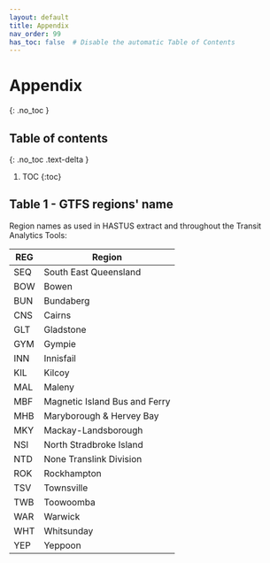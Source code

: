```yaml
---
layout: default
title: Appendix
nav_order: 99
has_toc: false  # Disable the automatic Table of Contents
---
```


# Appendix
{: .no_toc }
## Table of contents
{: .no_toc .text-delta }

1. TOC
{:toc}

## Table 1 - GTFS regions' name
Region names as used in HASTUS extract and throughout the Transit Analytics Tools: 

| REG | Region                        |
|-----|-------------------------------|
| SEQ | South East Queensland         |
| BOW | Bowen                         |
| BUN | Bundaberg                     |
| CNS | Cairns                        |
| GLT | Gladstone                     |
| GYM | Gympie                        |
| INN | Innisfail                     |
| KIL | Kilcoy                        |
| MAL | Maleny                        |
| MBF | Magnetic Island Bus and Ferry |
| MHB | Maryborough & Hervey Bay      |
| MKY | Mackay-Landsborough           |
| NSI | North Stradbroke Island       |
| NTD | None Translink Division       |
| ROK | Rockhampton                   |
| TSV | Townsville                    |
| TWB | Toowoomba                     |
| WAR | Warwick                       |
| WHT | Whitsunday                    |
| YEP | Yeppoon                       |


